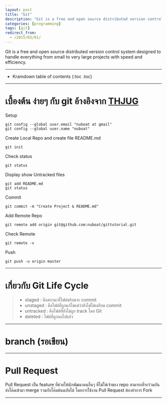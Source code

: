 ```yaml
---
layout: post
title: "Git"
description: "Git is a free and open source distributed version control system"
categories: [programming]
tags: [git]
redirect_from:
  - /2015/03/01/
---
```


Git is a free and open source distributed version control system designed to handle everything from small to very large projects with speed and efficiency.

---

* Kramdown table of contents
{:toc .toc}

---

# เบื้องต้น ง่ายๆ กับ git อ้างอิงจาก [THJUG](https://www.facebook.com/notes/thjug/git-introduction/854888484528822)

Setup
~~~
git config --global user.email "nuboat at gmail"
git config --global user.name "nuboat"
~~~

Create Local Repo and create file README.md
~~~
git init
~~~

Check status
~~~
git status
~~~

Display show Untracked files
~~~
git add README.md
git status
~~~

Commit
~~~
git commit -m "Create Project & README.md"
~~~

Add Remote Repo
~~~
git remote add origin git@github.com:nuboat/gittutorial.git
~~~

Check Remote
~~~
git remote -v
~~~

Push
~~~
git push -u origin master
~~~

---
# เกี่ยวกับ Git Life Cycle

> * staged : คือสถานะที่ไฟล์พร้อมจะ commit
> * unstaged : คือไฟล์ที่ถูกแก้ไขแต่ว่ายังไม่ได้เตรียม commit
> * untracked : คือไฟล์ที่ยังไม่ถูก track โดย Git
> * deleted : ไฟล์ที่ถูกลบไปแล้ว

---

# branch (รอเขียน)

---

# Pull Request

Pull Request เป็น feature ที่ช่วยให้นักพัฒนาคนอื่นๆ ที่ไม่ใช่เจ้าของ repo สามารถที่จะร่วมกันส่งโค๊ดเข้ามา merge รวมกับโค๊ดต้นฉบับได้ โดยการใช้งาน Pull Request ต้องทำการ Fork

---